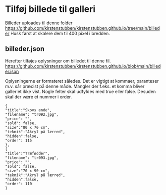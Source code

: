 # Tilføj billede til galleri

Billeder uploades til denne folder https://github.com/kirstenstubben/kirstenstubben.github.io/tree/main/billeder
Husk først at skalere dem til 400 pixel i bredden.


## billeder.json
Herefter tilføjes oplysninger om billedet til denne fil.
https://github.com/kirstenstubben/kirstenstubben.github.io/blob/main/billeder.json


Oplysningerne er formateret således.
Det er vigtigt at kommaer, paranteser m.v. sår præcist på denne måde. Mangler der f.eks. et komma bliver galleriet ikke vist.
Nogle felter skal udfyldes med true eller false. Desuden skal der være et nummer i order.

    {
    "title":"Skovs ende",
    "filename": "tr092.jpg",
    "price": "",
    "sold": false,
    "size":"80 x 70 cm",
    "teknik":"Akryl på lærred",
    "hidden":false,
    "order": 115
    },    
    {
    "title":"Træfødder",
    "filename": "tr093.jpg",
    "price": "",
    "sold": false,
    "size":"70 x 90 cm",
    "teknik":"Akryl på lærred",
    "hidden":false,
    "order": 110
    }
    
    
   
